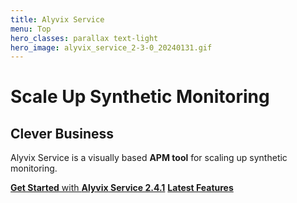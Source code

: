 ```yaml
---
title: Alyvix Service
menu: Top
hero_classes: parallax text-light
hero_image: alyvix_service_2-3-0_20240131.gif
---
```

<!--
hero_classes: text-dark overlay-light parallax
-->

# Scale Up Synthetic Monitoring
## Clever Business

Alyvix Service is a visually based **APM tool** for scaling up synthetic monitoring.

[**Get Started** with **Alyvix Service 2.4.1**](../?classes=btn,btn-success,btn-lg#plans)
[**Latest Features**](https://alyvix.com/learn/service/release_notes/release_notes_24.html?classes=btn,btn-primary,btn-lg&target=_blank)
